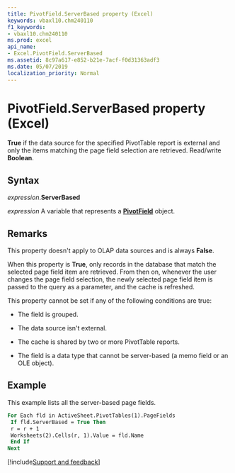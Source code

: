 ```yaml
---
title: PivotField.ServerBased property (Excel)
keywords: vbaxl10.chm240110
f1_keywords:
- vbaxl10.chm240110
ms.prod: excel
api_name:
- Excel.PivotField.ServerBased
ms.assetid: 8c97a617-e852-b21e-7acf-f0d31363adf3
ms.date: 05/07/2019
localization_priority: Normal
---
```



# PivotField.ServerBased property (Excel)

**True** if the data source for the specified PivotTable report is external and only the items matching the page field selection are retrieved. Read/write **Boolean**.


## Syntax

_expression_.**ServerBased**

_expression_ A variable that represents a **[PivotField](Excel.PivotField.md)** object.


## Remarks

This property doesn't apply to OLAP data sources and is always **False**.

When this property is **True**, only records in the database that match the selected page field item are retrieved. From then on, whenever the user changes the page field selection, the newly selected page field item is passed to the query as a parameter, and the cache is refreshed.

This property cannot be set if any of the following conditions are true:

- The field is grouped.
    
- The data source isn't external.
    
- The cache is shared by two or more PivotTable reports.
    
- The field is a data type that cannot be server-based (a memo field or an OLE object).
    

## Example

This example lists all the server-based page fields.

```vb
For Each fld in ActiveSheet.PivotTables(1).PageFields 
 If fld.ServerBased = True Then 
 r = r + 1 
 Worksheets(2).Cells(r, 1).Value = fld.Name 
 End If 
Next
```




[!include[Support and feedback](~/includes/feedback-boilerplate.md)]
